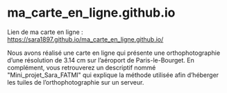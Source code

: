 # ma_carte_en_ligne.github.io

Lien de ma carte en ligne : https://sara1897.github.io/ma_carte_en_ligne.github.io/

Nous avons réalisé une carte en ligne qui présente une orthophotographie d’une résolution de 3.14 cm sur l’aéroport de Paris-le-Bourget. En complément, vous retrouverez un descriptif nommé "Mini_projet_Sara_FATMI" qui explique la méthode utilisée afin d’héberger les tuiles de l’orthophotographie sur un serveur. 
